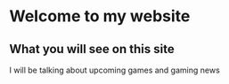 
<!DOCTYPE html>
<html>
<head>
<h1>Welcome to my website</h1>
</head>
<body>

<h2>What you will see on this site</h2>
<p>I will be talking about upcoming games and gaming news</p>

</body>
</html>
